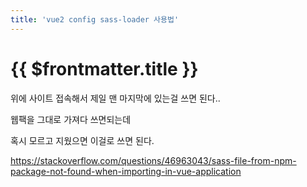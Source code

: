 ```yaml
---
title: 'vue2 config sass-loader 사용법'
---
```


# {{ $frontmatter.title }}


위에 사이트 접속해서 제일 맨 마지막에 있는걸 쓰면 된다..


웹팩을 그대로 가져다 쓰면되는데 

혹시 모르고 지웠으면 이걸로 쓰면 된다. 



https://stackoverflow.com/questions/46963043/sass-file-from-npm-package-not-found-when-importing-in-vue-application